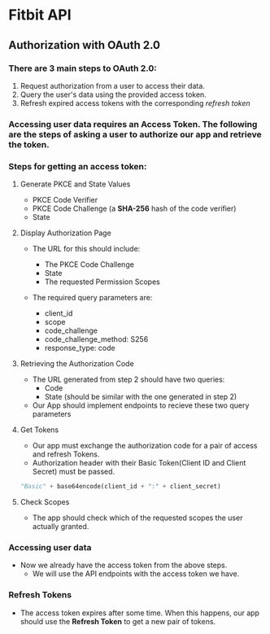 # Fitbit API

## Authorization with OAuth 2.0

### There are 3 main steps to OAuth 2.0:

1. Request authorization from a user to access their data.
2. Query the user's data using the provided access token.
3. Refresh expired access tokens with the corresponding <i>refresh token </i>

### Accessing user data requires an Access Token. The following are the steps of asking a user to authorize our app and retrieve the token.

### Steps for getting an access token:

1. Generate PKCE and State Values
   - PKCE Code Verifier
   - PKCE Code Challenge (a <b>SHA-256</b> hash of the code verifier)
   - State
2. Display Authorization Page

   - The URL for this should include:

     - The PKCE Code Challenge
     - State
     - The requested Permission Scopes

   - The required query parameters are:

     - client_id
     - scope
     - code_challenge
     - code_challenge_method: S256
     - response_type: code

3. Retrieving the Authorization Code
   - The URL generated from step 2 should have two queries:
     - Code
     - State (should be similar with the one generated in step 2)
   - Our App should implement endpoints to recieve these two query parameters
4. Get Tokens

   - Our app must exchange the authorization code for a pair of access and refresh Tokens.
   - Authorization header with their Basic Token(Client ID and Client Secret) must be passed.

   ```python
   "Basic" + base64encode(client_id + ":" + client_secret)
   ```

5. Check Scopes
   - The app should check which of the requested scopes the user actually granted.

### Accessing user data

- Now we already have the access token from the above steps.
  - We will use the API endpoints with the access token we have.

### Refresh Tokens

- The access token expires after some time. When this happens, our app should use the <b>Refresh Token</b> to get a new pair of tokens.
